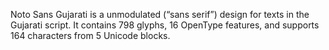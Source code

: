 Noto Sans Gujarati is a unmodulated (“sans serif”) design for texts in the Gujarati script. It contains 798 glyphs, 16 OpenType features, and supports 164 characters from 5 Unicode blocks.